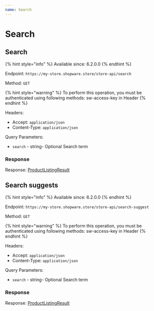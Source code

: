 ```yaml
---
name: Search
---
```


# Search

## Search

{% hint style="info" %}
Available since: 6.2.0.0
{% endhint %}

Endpoint: `https://my-store.shopware.store/store-api/search`

Method: `GET`

{% hint style="warning" %}
To perform this operation, you must be authenticated using following methods:
sw-access-key in Header
{% endhint %}

Headers:

- Accept: `application/json`
- Content-Type: `application/json`

Query Parameters:

- `search` - string- Optional
Search term

### Response

Response: [ProductListingResult](/schema/productlistingresult.md)

## Search suggests

{% hint style="info" %}
Available since: 6.2.0.0
{% endhint %}

Endpoint: `https://my-store.shopware.store/store-api/search-suggest`

Method: `GET`

{% hint style="warning" %}
To perform this operation, you must be authenticated using following methods:
sw-access-key in Header
{% endhint %}

Headers:

- Accept: `application/json`
- Content-Type: `application/json`

Query Parameters:

- `search` - string- Optional
Search term

### Response

Response: [ProductListingResult](/schema/productlistingresult.md)
